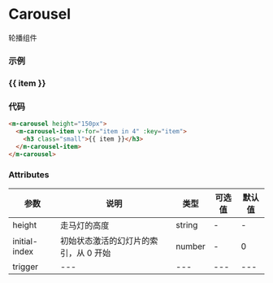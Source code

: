 # Carousel
轮播组件

### 示例
<m-carousel height="150px">
  <m-carousel-item v-for="item in 4" :key="item">
    <h3 class="small">{{ item }}</h3>
  </m-carousel-item>
</m-carousel>

### 代码
```html
<m-carousel height="150px">
  <m-carousel-item v-for="item in 4" :key="item">
    <h3 class="small">{{ item }}</h3>
  </m-carousel-item>
</m-carousel>
```

### Attributes
| 参数 | 说明 | 类型 | 可选值 | 默认值 |
| --- | --- | --- | --- | --- |
| height | 走马灯的高度 | string | - | - |
| initial-index | 初始状态激活的幻灯片的索引，从 0 开始 | number | - | 0 |
| trigger | --- | --- | --- | --- |

